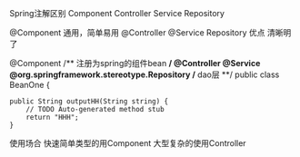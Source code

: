 Spring注解区别 Component  Controller Service Repository    

@Component 通用，简单易用
@Controller  @Service Repository    优点 清晰明了
 

@Component /** 注册为spring的组件bean **/
@Controller
@Service
@org.springframework.stereotype.Repository    /** dao层 **/
public class BeanOne {

	public String outputHH(String string) {
		// TODO Auto-generated method stub
		return "HHH";
	}

使用场合 
快速简单类型的用Component 
大型复杂的使用Controller  
